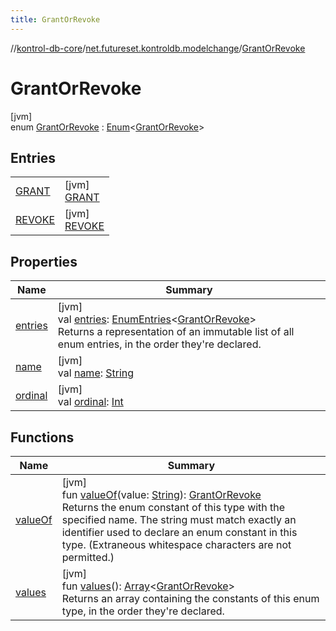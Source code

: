 ```yaml
---
title: GrantOrRevoke
---
```

//[kontrol-db-core](../../../index.html)/[net.futureset.kontroldb.modelchange](../index.html)/[GrantOrRevoke](index.html)



# GrantOrRevoke



[jvm]\
enum [GrantOrRevoke](index.html) : [Enum](https://kotlinlang.org/api/latest/jvm/stdlib/kotlin/-enum/index.html)&lt;[GrantOrRevoke](index.html)&gt;



## Entries


| | |
|---|---|
| [GRANT](-g-r-a-n-t/index.html) | [jvm]<br>[GRANT](-g-r-a-n-t/index.html) |
| [REVOKE](-r-e-v-o-k-e/index.html) | [jvm]<br>[REVOKE](-r-e-v-o-k-e/index.html) |


## Properties


| Name | Summary |
|---|---|
| [entries](entries.html) | [jvm]<br>val [entries](entries.html): [EnumEntries](https://kotlinlang.org/api/latest/jvm/stdlib/kotlin.enums/-enum-entries/index.html)&lt;[GrantOrRevoke](index.html)&gt;<br>Returns a representation of an immutable list of all enum entries, in the order they're declared. |
| [name](../-table-persistence/-n-o-r-m-a-l/index.html#-372974862%2FProperties%2F1904592438) | [jvm]<br>val [name](../-table-persistence/-n-o-r-m-a-l/index.html#-372974862%2FProperties%2F1904592438): [String](https://kotlinlang.org/api/latest/jvm/stdlib/kotlin/-string/index.html) |
| [ordinal](../-table-persistence/-n-o-r-m-a-l/index.html#-739389684%2FProperties%2F1904592438) | [jvm]<br>val [ordinal](../-table-persistence/-n-o-r-m-a-l/index.html#-739389684%2FProperties%2F1904592438): [Int](https://kotlinlang.org/api/latest/jvm/stdlib/kotlin/-int/index.html) |


## Functions


| Name | Summary |
|---|---|
| [valueOf](value-of.html) | [jvm]<br>fun [valueOf](value-of.html)(value: [String](https://kotlinlang.org/api/latest/jvm/stdlib/kotlin/-string/index.html)): [GrantOrRevoke](index.html)<br>Returns the enum constant of this type with the specified name. The string must match exactly an identifier used to declare an enum constant in this type. (Extraneous whitespace characters are not permitted.) |
| [values](values.html) | [jvm]<br>fun [values](values.html)(): [Array](https://kotlinlang.org/api/latest/jvm/stdlib/kotlin/-array/index.html)&lt;[GrantOrRevoke](index.html)&gt;<br>Returns an array containing the constants of this enum type, in the order they're declared. |

